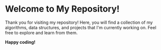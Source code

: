 # Welcome to My Repository!

Thank you for visiting my repository! Here, you will find a collection of my algorithms, data structures, and projects that I'm currently working on. Feel free to explore and learn from them.

**Happy coding!**

